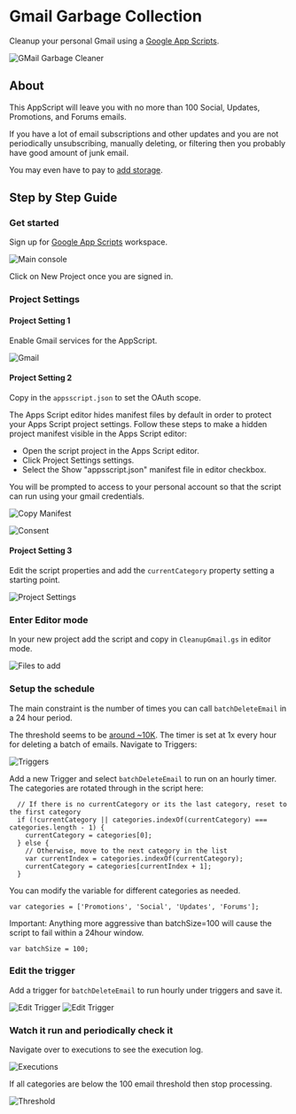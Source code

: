 # Gmail Garbage Collection

Cleanup your personal Gmail using a [Google App Scripts](https://script.google.com).

![GMail Garbage Cleaner](assets/GmailGarbageCollection.png)

## About

This AppScript will leave you with no more than 100 Social, Updates, Promotions, and Forums emails.

If you have a lot of email subscriptions and other updates and you are not periodically
unsubscribing, manually deleting, or filtering then you probably have good amount of junk email.

You may even have to pay to [add storage](https://support.google.com/drive/answer/2375123?hl=en&co=GENIE.Platform%3DDesktop).

## Step by Step Guide

### Get started

Sign up for [Google App Scripts](https://script.google.com/) workspace.

![Main console](assets/gc1-newproject.png)

Click on New Project once you are signed in.

### Project Settings

#### Project Setting 1

Enable Gmail services for the AppScript.

![Gmail](assets/enable_gmail.png) 

#### Project Setting 2

Copy in the ```appsscript.json``` to set the OAuth scope.

The Apps Script editor hides manifest files by default in order to protect your 
Apps Script project settings. Follow these steps to make a hidden project manifest 
visible in the Apps Script editor:

- Open the script project in the Apps Script editor.
- Click Project Settings settings.
- Select the Show "appsscript.json" manifest file in editor checkbox.

You will be prompted to access to your personal account so that the script
can run using your gmail credentials.

![Copy Manifest ](assets/gc2-appsscript.png)

![Consent](assets/gc2-consent.png)

#### Project Setting 3

Edit the script properties and add the ```currentCategory``` property setting a
starting point.

![Project Settings](assets/gc3-settings.png)


### Enter Editor mode

In your new project add the script and copy in ```CleanupGmail.gs``` in editor mode.

![Files to add](assets/files.png)

### Setup the schedule

The main constraint is the number of times you can call ```batchDeleteEmail``` in a 24 hour period.

The threshold seems to be [around ~10K](https://stackoverflow.com/questions/10619919/service-invoked-too-many-times-for-one-day-gmail-read).  The timer is set at 1x every hour for deleting a batch of emails.
Navigate to Triggers:

![Triggers](assets/trigger1.png)

Add a new Trigger and select ```batchDeleteEmail``` to run on an hourly timer.  The categories are rotated through in the script here:

```
  // If there is no currentCategory or its the last category, reset to the first category
  if (!currentCategory || categories.indexOf(currentCategory) === categories.length - 1) {
    currentCategory = categories[0];
  } else {
    // Otherwise, move to the next category in the list
    var currentIndex = categories.indexOf(currentCategory);
    currentCategory = categories[currentIndex + 1];
  }
```

You can modify the variable for different categories as needed.

```var categories = ['Promotions', 'Social', 'Updates', 'Forums'];```

Important: Anything more aggressive than batchSize=100 will cause the script to fail within a 24hour window.

```var batchSize = 100;```

### Edit the trigger

Add a trigger for ```batchDeleteEmail``` to run hourly under triggers and save it.

![Edit Trigger](assets/edittrigger1.png)
![Edit Trigger](assets/edittrigger2.png)

### Watch it run and periodically check it

Navigate over to executions to see the execution log.

![Executions](assets/executions.png)

If all categories are below the 100 email threshold then stop processing.

![Threshold](assets/threshold.png)

